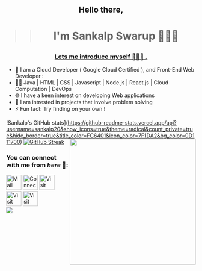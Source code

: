 ## <p align="center">Hello there,</p>
>> # <p align="center">I'm Sankalp Swarup 👨🏻‍💻</p>

### <p align="center"> <u>Lets me introduce myself 🧑🏻‍💼 . </u></p>

 - 👋 I am a Cloud Developer (<a src="https://www.cloudskillsboost.google/public_profiles/0e772187-73e1-461f-8c79-6bcaeffb3031" > Google Cloud Certified </a> ), and Front-End Web Developer :<br>
 - 👩‍💻 Java  |  HTML  |  CSS  |  Javascript  |  Node.js  |  React.js  |  Cloud Computation  |  DevOps
 - 🌐 I have a keen interest on developing Web applications 
 - 💭 I am intrested in projects that involve problem solving
 - ⚡ Fun fact: Try finding on your own !
 

!Sankalp's GitHub stats](https://github-readme-stats.vercel.app/api?username=sankalp20&show_icons=true&theme=radical&count_private=true&hide_border=true&title_color=FC6401&icon_color=7F1DA2&bg_color=0D111700)
<img align="right" src="https://github-readme-stats.vercel.app/api/top-langs/?username=sankalp20&theme=radical&title_color=F16707&hide_border=true" width="335px" data-canonical->
[![GitHub Streak](http://github-readme-streak-stats.herokuapp.com?user=sankalp20&hide_border=true&background=0D111700&border=943BDD00&fire=CB0044&sideNums=FC6401&currStreakLabel=ff96e6e&currStreakNum=E7E7E7FF&sideLabels=EFEFE6&dates=4F5D78&stroke=7F1DA2)](https://git.io/streak-stats)
<br>
<!-- <img align="right" src="https://komarev.com/ghpvc/?username=your-github-sankalp20&style=flat-square&color=232323">
<hr> -->


### You can connect with me from _here_ 📧:
[<img height=40 width=40 align="centre" alt="Mail me" src="https://icons8.com/icon/qyRpAggnV0zH/gmail">](mailto:sankalpforwork@gmail.com)
[<img height=40 width=40 align="centre" alt="Connect on LinkedIn" src="https://icons8.com/icon/13930/linkedin">](https://www.linkedin.com/in/sankalpswarup/) 
[<img height=40 width=40 align="centre" alt="Visit my Twitter Profile" src="https://icons8.com/icon/13963/twitter">](https://twitter.com/sankalp_swarup/) 
[<img height=40 width=40 align="centre" alt="Visit my Facebook Profile" src="https://icons8.com/icon/118497/facebook">](https://www.facebook.com/sankalp.swarup/)
[<img height=40 width=40 align="centre" alt="Visit my Instagram Profile" src="https://icons8.com/icon/32323/instagram">](https://www.instagram.com/sankalpswarup/)
<br>
![](https://raw.githubusercontent.com/halfrost/halfrost/master/icons/header_.png)
